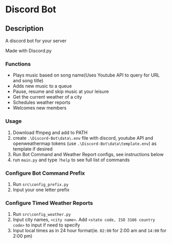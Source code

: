 # **Discord Bot**

## **Description**
A discord bot for your server

Made with Discord.py

### **Functions**
* Plays music based on song name(Uses Youtube API to query for URL and song title)
* Adds new music to a queue
* Pause, resume and skip music at your leisure
* Get the current weather of a city
* Schedules weather reports
* Welcomes new members

### **Usage**
1. Download ffmpeg and add to PATH
2. create `.\Discord-Bot\data\.env` file with discord, youtube API and openweathermap tokens 
(use `.\Discord-Bot\data\template.env`) as template if desired
3. Run Bot Command and Weather Report configs, see instructions below
4. run `main.py` and type `?help` to see full list of commands

### **Configure Bot Command Prefix**
1. Run `src\config_prefix.py`
2. Input your one letter prefix

### **Configure Timed Weather Reports**
1. Run `src\config_weather.py`
2. Input city names, `<city name>`. Add `<state code, ISO 3166 country code>` to input if need to specify
3. Input local times as in 24 hour format(ie. `02:00` for 2:00 am and `14:00` for 2:00 pm)
